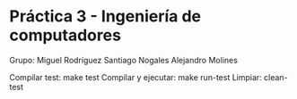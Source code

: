 # Práctica 3 - Ingeniería de computadores
Grupo:
Miguel Rodríguez
Santiago Nogales 
Alejandro Molines

Compilar test: make test
Compilar y ejecutar: make run-test
Limpiar: clean-test